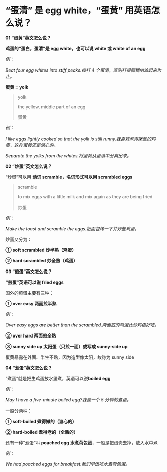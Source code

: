 # “蛋清” 是 egg white，“蛋黄” 用英语怎么说？

**01 “蛋黄”英文怎么说？**

**鸡蛋的“蛋白，蛋清”是 egg white，也可以说 white 或 white of an egg**

_例：_

_Beat four egg whites into stiff peaks.搅打 4 个蛋清，直到打得稠稠地耸起来为止。_

**蛋黄 = yolk**

> yolk
>
> the yellow, middle part of an egg
>
> 蛋黄

_例：_

_I like eggs lightly cooked so that the yolk is still runny.我喜欢煮得嫩些的鸡蛋，这样蛋黄还是溏心的。_

_Separate the yolks from the whites.将蛋黄从蛋清中分离出来。_

**02 “炒蛋”英文怎么说？**

“炒蛋”可以用 **动词 scramble，名词形式可以用 scrambled eggs**

> scramble
>
> to mix eggs with a little milk and mix again as they are being fried
>
> 炒蛋

_例：_

_Make the toast and scramble the eggs.把面包烤一下并炒些鸡蛋。_

炒蛋又分为：

**① soft scrambled 炒半熟（鸡蛋）**

**② hard scrambled 炒全熟（鸡蛋）**

**03 “煎蛋”英文怎么说？**

**“煎蛋”英语可以说 fried eggs**

国外的煎蛋主要有三种：

**① over easy 两面煎半熟**

_例：_

_Over easy eggs are better than the scrambled.两面煎的鸡蛋比炒鸡蛋好吃。_

**② over hard 两面煎全熟**

**③ sunny side up 太阳蛋（只煎一面）或写成 sunny-side up**

蛋黄暴露在外面、半生不熟，因为造型像太阳，故称为 sunny side

**04 “煮蛋”英文怎么说？**

“煮蛋”就是把生鸡蛋放水里煮，英语可以说**boiled egg**

_例：_

_May I have a five-minute boiled egg?我要一个 5 分钟的煮蛋。_

一般分两种：

**① soft-boiled 煮得嫩的（溏心的）**

**② hard-boiled 煮得老的（全熟的）**

还有一种“煮蛋”叫 **poached egg 水煮荷包蛋**，一般是把蛋壳去掉，放入水中煮

_例：_

_We had poached eggs for breakfast.我们早饭吃水煮荷包蛋。_
